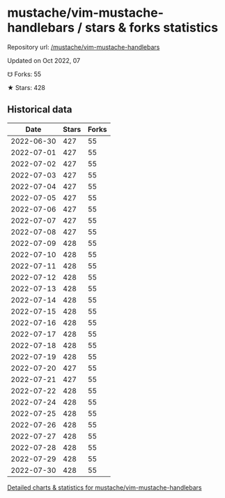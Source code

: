 # mustache/vim-mustache-handlebars / stars & forks statistics

Repository url: [/mustache/vim-mustache-handlebars](https://github.com/mustache/vim-mustache-handlebars)

Updated on Oct 2022, 07

☋ Forks: 55

★ Stars: 428

## Historical data
| Date | Stars | Forks |
|------|-------|-------|
| 2022-06-30 | 427 | 55 | 
| 2022-07-01 | 427 | 55 | 
| 2022-07-02 | 427 | 55 | 
| 2022-07-03 | 427 | 55 | 
| 2022-07-04 | 427 | 55 | 
| 2022-07-05 | 427 | 55 | 
| 2022-07-06 | 427 | 55 | 
| 2022-07-07 | 427 | 55 | 
| 2022-07-08 | 427 | 55 | 
| 2022-07-09 | 428 | 55 | 
| 2022-07-10 | 428 | 55 | 
| 2022-07-11 | 428 | 55 | 
| 2022-07-12 | 428 | 55 | 
| 2022-07-13 | 428 | 55 | 
| 2022-07-14 | 428 | 55 | 
| 2022-07-15 | 428 | 55 | 
| 2022-07-16 | 428 | 55 | 
| 2022-07-17 | 428 | 55 | 
| 2022-07-18 | 428 | 55 | 
| 2022-07-19 | 428 | 55 | 
| 2022-07-20 | 427 | 55 | 
| 2022-07-21 | 427 | 55 | 
| 2022-07-22 | 428 | 55 | 
| 2022-07-24 | 428 | 55 | 
| 2022-07-25 | 428 | 55 | 
| 2022-07-26 | 428 | 55 | 
| 2022-07-27 | 428 | 55 | 
| 2022-07-28 | 428 | 55 | 
| 2022-07-29 | 428 | 55 | 
| 2022-07-30 | 428 | 55 | 


[Detailed charts & statistics for mustache/vim-mustache-handlebars](https://reviewgithub.com/rep/mustache/vim-mustache-handlebars)
